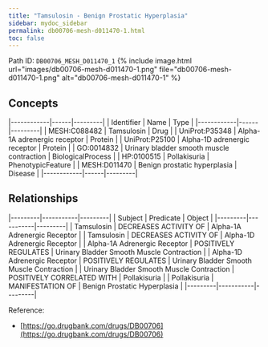 ```yaml
---
title: "Tamsulosin - Benign Prostatic Hyperplasia"
sidebar: mydoc_sidebar
permalink: db00706-mesh-d011470-1.html
toc: false 
---
```



Path ID: `DB00706_MESH_D011470_1`
{% include image.html url="images/db00706-mesh-d011470-1.png" file="db00706-mesh-d011470-1.png" alt="db00706-mesh-d011470-1" %}

## Concepts

|------------|------|---------|
| Identifier | Name | Type    |
|------------|------|---------|
| MESH:C088482 | Tamsulosin | Drug |
| UniProt:P35348 | Alpha-1A adrenergic receptor | Protein |
| UniProt:P25100 | Alpha-1D adrenergic receptor | Protein |
| GO:0014832 | Urinary bladder smooth muscle contraction | BiologicalProcess |
| HP:0100515 | Pollakisuria | PhenotypicFeature |
| MESH:D011470 | Benign prostatic hyperplasia | Disease |
|------------|------|---------|

## Relationships

|---------|-----------|---------|
| Subject | Predicate | Object  |
|---------|-----------|---------|
| Tamsulosin | DECREASES ACTIVITY OF | Alpha-1A Adrenergic Receptor |
| Tamsulosin | DECREASES ACTIVITY OF | Alpha-1D Adrenergic Receptor |
| Alpha-1A Adrenergic Receptor | POSITIVELY REGULATES | Urinary Bladder Smooth Muscle Contraction |
| Alpha-1D Adrenergic Receptor | POSITIVELY REGULATES | Urinary Bladder Smooth Muscle Contraction |
| Urinary Bladder Smooth Muscle Contraction | POSITIVELY CORRELATED WITH | Pollakisuria |
| Pollakisuria | MANIFESTATION OF | Benign Prostatic Hyperplasia |
|---------|-----------|---------|

Reference: 
  - [https://go.drugbank.com/drugs/DB00706](https://go.drugbank.com/drugs/DB00706)
